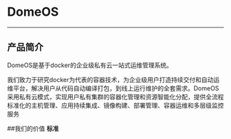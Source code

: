 # DomeOS



---


## 产品简介



DomeOS是基于docker的企业级私有云一站式运维管理系统。

我们致力于研究docker为代表的容器技术，为企业级用户打造持续交付和自动运维平台，解决用户从代码自动编译打包，到线上运行维护的全套需求。DomeOS采用私有云模式，实现用户私有集群的容器化管理和资源智能化分配，提供全流程标准化的主机管理、应用持续集成、镜像构建、部署管理、容器运维和多层级监控服务


##我们的价值
**标准**
